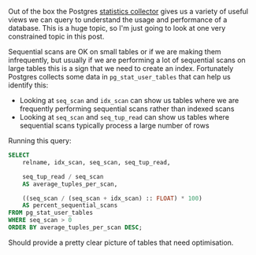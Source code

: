 <!--
.. title: Identifying poorly indexed tables in Postgres
.. slug: postgres-indexes
.. date: 2021-03-04 00:00:00
.. tags: sql
.. category: 
.. link: 
.. description: 
.. type: text
-->

Out of the box the Postgres [statistics collector](https://www.postgresql.org/docs/current/monitoring-stats.html) gives us a variety of useful views we can query to understand the usage and performance of a database. This is a huge topic, so I'm just going to look at one very constrained topic in this post.

Sequential scans are OK on small tables or if we are making them infrequently, but usually if we are performing a lot of sequential scans on large tables this is a sign that we need to create an index. Fortunately Postgres collects some data in `pg_stat_user_tables` that can help us identify this:

* Looking at `seq_scan` and `idx_scan` can show us tables where we are frequently performing sequential scans rather than indexed scans
* Looking at `seq_scan` and `seq_tup_read` can show us tables where sequential scans typically process a large number of rows

Running this query:

```sql
SELECT
    relname, idx_scan, seq_scan, seq_tup_read,

    seq_tup_read / seq_scan
    AS average_tuples_per_scan,

    ((seq_scan / (seq_scan + idx_scan) :: FLOAT) * 100)
    AS percent_sequential_scans
FROM pg_stat_user_tables
WHERE seq_scan > 0
ORDER BY average_tuples_per_scan DESC;
```

Should provide a pretty clear picture of tables that need optimisation.
